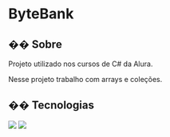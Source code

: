 <h1>ByteBank</h1>

<h2>�� Sobre</h2>
<p>Projeto utilizado nos cursos de C# da Alura.</p>
<p>Nesse projeto trabalho com arrays e coleções.</p>

## �� Tecnologias
<div>
  <img src="https://img.shields.io/badge/C sharp-239120?style=for-the-badge&logo=html5&logoColor=white">
  <img src="https://img.shields.io/badge/Dotnet-239120?&style=for-the-badge&logo=css3&logoColor=white">
</div>

